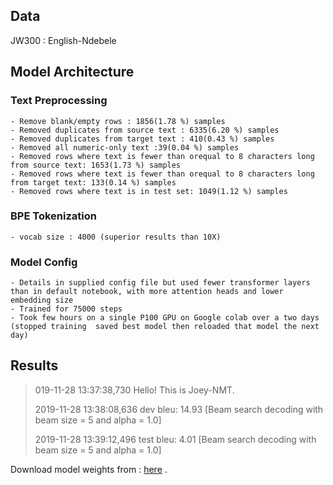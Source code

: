 ## Data 
JW300 : English-Ndebele

## Model Architecture
  ### Text Preprocessing
    - Remove blank/empty rows : 1856(1.78 %) samples
    - Removed duplicates from source text : 6335(6.20 %) samples
    - Removed duplicates from target text : 410(0.43 %) samples
    - Removed all numeric-only text :39(0.04 %) samples
    - Removed rows where text is fewer than orequal to 8 characters long from source text: 1653(1.73 %) samples
    - Removed rows where text is fewer than orequal to 8 characters long from target text: 133(0.14 %) samples
    - Removed rows where text is in test set: 1049(1.12 %) samples
    
   ### BPE Tokenization
    - vocab size : 4000 (superior results than 10X)
    
   ### Model Config
    - Details in supplied config file but used fewer transformer layers than in default notebook, with more attention heads and lower embedding size
    - Trained for 75000 steps
    - Took few hours on a single P100 GPU on Google colab over a two days (stopped training  saved best model then reloaded that model the next day)
    
## Results

> 019-11-28 13:37:38,730 Hello! This is Joey-NMT.
>
>2019-11-28 13:38:08,636  dev bleu:  14.93 [Beam search decoding with beam size = 5 and alpha = 1.0]
>
>2019-11-28 13:39:12,496 test bleu:   4.01 [Beam search decoding with beam size = 5 and alpha = 1.0]

Download model weights from : [here](https://drive.google.com/open?id=11uI8GOx0meBiEAv7sHrLVF1sjkiSIZ0g)
.
